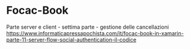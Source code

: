 # Focac-Book
Parte server e client - settima parte - gestione delle cancellazioni
https://www.informaticapressapochista.com/it/focac-book-in-xamarin-parte-11-server-flow-social-authentication-il-codice
